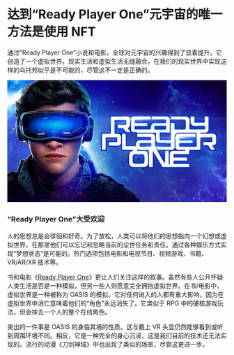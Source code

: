 # 达到“Ready Player One”元宇宙的唯一方法是使用 NFT




通过“Ready Player One”小说和电影，全球对元宇宙的兴趣得到了显着提升。它创造了一个虚拟世界，现实生活和虚拟生活无缝融合。在我们的现实世界中实现这样的乌托邦似乎是不可能的，尽管这不一定是正确的。

![元节](70.jpg)

### **“Ready Player One”大受欢迎**

人的思想总是会徘徊和好奇。为了放松，人类可以将他们的思想指向一个幻想或虚拟世界，在那里他们可以忘记和忽略当前的尘世任务和责任。通过各种娱乐方式实现“梦想状态”是可能的。热门选项包括电影和电视节目、视频游戏、书籍、VR/AR/XR 技术等。

书和电影《[Ready Player One](https://en.wikipedia.org/wiki/Ready_Player_One)》更让人们关注这样的叙事。虽然有些人公开怀疑人类生活是否是一种模拟，但另一些人则愿意完全拥抱虚拟世界。在书/电影中，虚拟世界是一种被称为 OASIS 的模拟。它对任何进入的人都有重大影响，因为在虚拟世界中消亡意味着他们的“角色”永远消失了。它类似于 RPG 中的硬核游戏玩法，但会抹去一个人的整个在线角色。

突出的一件事是 OASIS 的身临其境的性质。这与戴上 VR 头显仍然能够看到或听到周围环境不同。相反，它是一种完全的身心沉浸，这是我们目前的技术还无法实现的。流行的动漫《刀剑神域》中也出现了类似的场景，尽管这更进一步。
